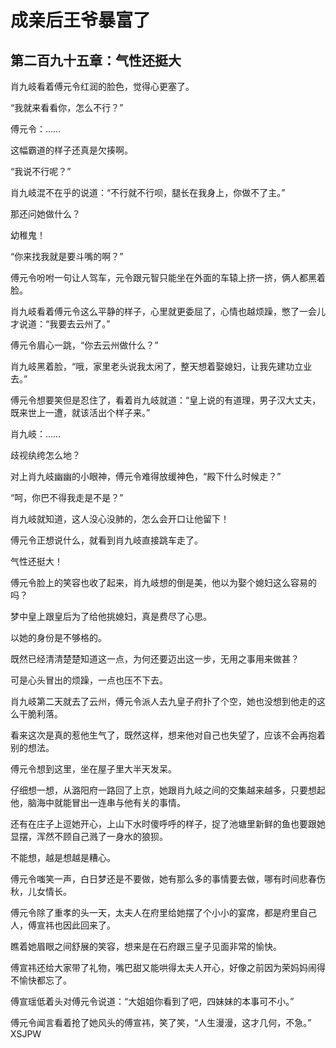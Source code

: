 # 成亲后王爷暴富了 
 ## 第二百九十五章：气性还挺大
  肖九岐看着傅元令红润的脸色，觉得心更塞了。  
  
 “我就来看看你，怎么不行？”  
  
 傅元令：……  
  
 这幅霸道的样子还真是欠揍啊。  
  
 “我说不行呢？”  
  
 肖九岐混不在乎的说道：“不行就不行呗，腿长在我身上，你做不了主。”  
  
 那还问她做什么？  
  
 幼稚鬼！  
  
 “你来找我就是要斗嘴的啊？”  
  
 傅元令吩咐一句让人驾车，元令跟元智只能坐在外面的车辕上挤一挤，俩人都黑着脸。  
  
 肖九岐看着傅元令这么平静的样子，心里就更委屈了，心情也越烦躁，憋了一会儿才说道：“我要去云州了。”  
  
 傅元令眉心一跳，“你去云州做什么？”  
  
 肖九岐黑着脸，“哦，家里老头说我太闲了，整天想着娶媳妇，让我先建功立业去。”  
  
 傅元令想要笑但是忍住了，看着肖九岐就道：“皇上说的有道理，男子汉大丈夫，既来世上一遭，就该活出个样子来。”  
  
 肖九岐：……  
  
 歧视纨绔怎么地？  
  
 对上肖九岐幽幽的小眼神，傅元令难得放缓神色，“殿下什么时候走？”  
  
 “呵，你巴不得我走是不是？”  
  
 肖九岐就知道，这人没心没肺的，怎么会开口让他留下！  
  
 傅元令正想说什么，就看到肖九岐直接跳车走了。  
  
 气性还挺大！  
  
 傅元令脸上的笑容也收了起来，肖九岐想的倒是美，他以为娶个媳妇这么容易的吗？  
  
 梦中皇上跟皇后为了给他挑媳妇，真是费尽了心思。  
  
 以她的身份是不够格的。  
  
 既然已经清清楚楚知道这一点，为何还要迈出这一步，无用之事用来做甚？  
  
 可是心头冒出的烦躁，一点也压不下去。  
  
 肖九岐第二天就去了云州，傅元令派人去九皇子府扑了个空，她也没想到他走的这么干脆利落。  
  
 看来这次是真的惹他生气了，既然这样，想来他对自己也失望了，应该不会再抱着别的想法。  
  
 傅元令想到这里，坐在屋子里大半天发呆。  
  
 仔细想一想，从潞阳府一路回了上京，她跟肖九岐之间的交集越来越多，只要想起他，脑海中就能冒出一连串与他有关的事情。  
  
 还有在庄子上逗她开心，上山下水时傻呼呼的样子，捉了池塘里新鲜的鱼也要跟她显摆，浑然不顾自己溅了一身水的狼狈。  
  
 不能想，越是想越是糟心。  
  
 傅元令嗤笑一声，白日梦还是不要做，她有那么多的事情要去做，哪有时间悲春伤秋，儿女情长。  
  
 傅元令除了重孝的头一天，太夫人在府里给她摆了个小小的宴席，都是府里自己人，傅宣祎也因此回来了。  
  
 瞧着她眉眼之间舒展的笑容，想来是在石府跟三皇子见面非常的愉快。  
  
 傅宣祎还给大家带了礼物，嘴巴甜又能哄得太夫人开心，好像之前因为荣妈妈闹得不愉快都忘了。  
  
 傅宣瑶低着头对傅元令说道：“大姐姐你看到了吧，四妹妹的本事可不小。”  
  
 傅元令闻言看着抢了她风头的傅宣祎，笑了笑，“人生漫漫，这才几何，不急。” 
XSJPW